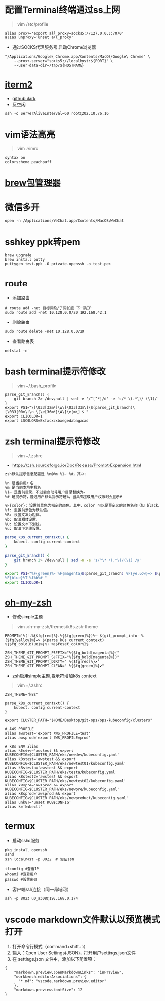 # 配置Terminal终端通过ss上网
>vim /etc/profile
```
alias proxy='export all_proxy=socks5://127.0.0.1:7070'
alias unproxy='unset all_proxy'
```
* 通过SOCKS代理服务器 启动Chrome浏览器
```
"/Applications/Google\ Chrome.app/Contents/MacOS/Google\ Chrome" \
    --proxy-server="socks5://localhost:${PORT}" \
    --user-data-dir=/tmp/${HOSTNAME}
```

# [iterm2](https://iterm2.com/index.html)
* [github dark](https://raw.githubusercontent.com/mbadolato/iTerm2-Color-Schemes/master/schemes/GitHub%20Dark.itermcolors)
* 反空闲
```
ssh -o ServerAliveInterval=60 root@202.10.76.16
```
# vim语法高亮
> vim .vimrc
```
syntax on
colorscheme peachpuff
```

# [brew包管理器](https://brew.sh)

# 微信多开
```
open -n /Applications/WeChat.app/Contents/MacOS/WeChat
```

# sshkey ppk转pem
```
brew upgrade
brew install putty
puttygen test.ppk -O private-openssh -o test.pem
```

# route
* 添加路由
```
# route add -net 目标网段/子网长度 下一跳IP
sudo route add -net 10.128.0.0/20 192.168.42.1
```
* 删除路由
```
sudo route delete -net 10.128.0.0/20
```
* 查看路由表
```
netstat -nr
```

# bash terminal提示符修改
>vim ~/.bash_profile
```
parse_git_branch() {
    git branch 2> /dev/null | sed -e '/^[^*]/d' -e 's/* \(.*\)/ (\1)/'
}
export PS1="\[\033[32m\]\w\[\033[33m\]\$(parse_git_branch)\[\033[00m\]\n \[\e[36m\]\A\[\e[m\] $ "
export CLICOLOR=1
export LSCOLORS=Exfxcxdxbxegedabagacad
```

# zsh terminal提示符修改
>vim ~/.zshrc
* https://zsh.sourceforge.io/Doc/Release/Prompt-Expansion.html
```sh
zsh默认提示信息配置是 %n@%m %1~ %#，其中：

%n 是当前用户名
%m 是当前本地主机名
%1~ 是当前目录，不过会自动将用户目录替换为~
%# 是提示符，普通用户默认提示符是%，当具有超级用户权限时会显示#

%F{color}: 设置前景色为指定的颜色。其中，color 可以是预定义的颜色名称（如 black、red、green、yellow 等），或者是 ANSI 色彩代码（如 #RRGGBB）。
%f: 重置前景色为默认值。
%B: 设置文本为粗体。
%b: 取消粗体设置。
%U: 设置文本下划线。
%u: 取消下划线设置。
```
```sh
parse_k8s_current_context() {
    kubectl config current-context
}

parse_git_branch() {
    git branch 2> /dev/null | sed -n -e 's/^\* \(.*\)/(\1) /p'
}

export PS1="%F{green}%~ %F{magenta}$(parse_git_branch) %F{yellow}=> $(parse_k8s_current_context)
%F{blue}%T %f%b%# "
export CLICOLOR=1
```

# [oh-my-zsh](https://ohmyz.sh)
* 修改simple主题
> vim .oh-my-zsh/themes/k8s.zsh-theme
```
PROMPT='%(!.%{$fg[red]%}.%{$fg[green]%})%~ $(git_prompt_info) %{$fg[yellow]%}=> $(parse_k8s_current_context)
%{$fg_bold[blue]%}%T %{$reset_color%}$ '

ZSH_THEME_GIT_PROMPT_PREFIX="%{$fg_bold[magenta]%}("
ZSH_THEME_GIT_PROMPT_SUFFIX="%{$fg_bold[magenta]%})"
ZSH_THEME_GIT_PROMPT_DIRTY=" %{$fg[red]%}✗"
ZSH_THEME_GIT_PROMPT_CLEAN=" %{$fg[green]%}✔"
```
* zsh启用simple主题,提示符增加k8s context
>vim ~/.zshrc
```
ZSH_THEME="k8s"

parse_k8s_current_context() {
    kubectl config current-context
}

export CLUSTER_PATH="$HOME/Desktop/git-ops/ops-kubeconfig/clusters"

# AWS_PROFILE
alias awstest='export AWS_PROFILE=test'
alias awsprod='export AWS_PROFILE=prod'

# k8s ENV alias
alias k8sdev='awstest && export KUBECONFIG=$CLUSTER_PATH/eks/newdev/kubeconfig.yaml'
alias k8stest='awstest && export KUBECONFIG=$CLUSTER_PATH/eks/newtest01/kubeconfig.yaml'
alias k8stesta='awstest && export KUBECONFIG=$CLUSTER_PATH/eks/testa/kubeconfig.yaml'
alias k8stest2='awstest && export KUBECONFIG=$CLUSTER_PATH/eks/newtest02/kubeconfig.yaml'
alias k8spre='awsprod && export KUBECONFIG=$CLUSTER_PATH/eks/newpre/kubeconfig.yaml'
alias k8sprod='awsprod && export KUBECONFIG=$CLUSTER_PATH/eks/newproduct/kubeconfig.yaml'
alias unk8s='unset KUBECONFIG'
alias k='kubectl'
```

# termux
* 启动sshd服务
```
pkg install openssh
sshd
ssh localhost -p 8022  # 验证ssh

ifconfig #查看IP
whoami #查看用户
passwd #设置密码
```
* 客户端ssh连接（同一局域网）
```
ssh -p 8022 u0_a308@192.168.0.174
```

# vscode markdown文件默认以预览模式打开
1. 打开命令行模式（command+shift+p）
2. 输入：Open User Settings(JSON)，打开用户settings.json文件
3. 在 settings.json 文件中，添加以下配置项：
```
{
    "markdown.preview.openMarkdownLinks": "inPreview",
    "workbench.editorAssociations": {
      "*.md": "vscode.markdown.preview.editor"
    },
    "markdown.preview.fontSize": 12
}
```